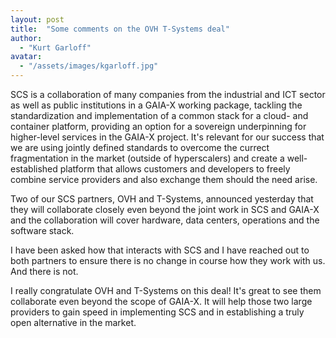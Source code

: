 ```yaml
---
layout: post
title:  "Some comments on the OVH T-Systems deal"
author: 
  - "Kurt Garloff"
avatar:
  - "/assets/images/kgarloff.jpg"
---
```


SCS is a collaboration of many companies from the industrial and ICT sector as well
as public institutions in a GAIA-X working package, tackling the standardization
and implementation of a common stack for a cloud- and container platform, providing
an option for a sovereign underpinning for higher-level services in the GAIA-X project.
It's relevant for our success that we are using jointly defined standards to overcome
the currect fragmentation in the market (outside of hyperscalers) and create a
well-established platform that allows customers and developers to freely combine
service providers and also exchange them should the need arise.

Two of our SCS partners, OVH and T-Systems, announced yesterday that they will
collaborate closely even beyond the joint work in SCS and GAIA-X and the collaboration
will cover hardware, data centers, operations and the software stack.

I have been asked how that interacts with SCS and I have reached out to both partners
to ensure there is no change in course how they work with us. And there is not.

I really congratulate OVH and T-Systems on this deal!
It's great to see them collaborate even beyond the scope of GAIA-X.
It will help those two large providers to gain speed in implementing SCS
and in establishing a truly open alternative in the market.